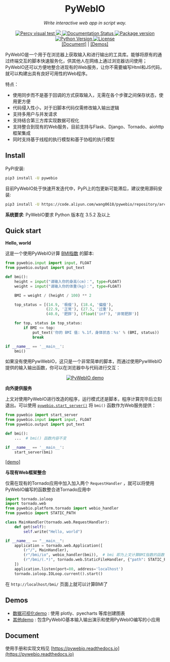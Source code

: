 <h1 align="center">PyWebIO</h1>
<p align="center">
    <em>Write interactive web app in script way.</em>
</p>
<p align="center">
    <a href="https://percy.io/pywebio/pywebio">
        <img src="https://percy.io/static/images/percy-badge.svg" alt="Percy visual test">
    </a>
    <a href="https://codecov.io/gh/wang0618/PyWebIO">
        <img src="https://codecov.io/gh/wang0618/PyWebIO/branch/dev/graph/badge.svg" />
    </a>
    <a href="https://pywebio.readthedocs.io/zh_CN/latest/?badge=latest">
        <img src="https://readthedocs.org/projects/pywebio/badge/?version=latest" alt="Documentation Status">
    </a>
    <a href="https://pypi.org/project/PyWebIO/">
        <img src="https://img.shields.io/pypi/v/pywebio?colorB=brightgreen" alt="Package version">
    </a>
    <a href="https://pypi.org/project/PyWebIO/">
        <img src="https://img.shields.io/pypi/pyversions/PyWebIO.svg?colorB=brightgreen" alt="Python Version">
    </a>
    <a href="https://github.com/wang0618/PyWebIO/blob/master/LICENSE">
        <img src="https://img.shields.io/github/license/wang0618/PyWebIO.svg" alt="License">
    </a>
    <br/>
    <a href="https://pywebio.readthedocs.io">[Document]</a> | <a href="http://pywebio-demos.wangweimin.site/">[Demos]</a>
</p>

PyWebIO是一个用于在浏览器上获取输入和进行输出的工具库。能够将原有的通过终端交互的脚本快速服务化，供其他人在网络上通过浏览器访问使用；
PyWebIO还可以方便地整合进现有的Web服务，让你不需要编写Html和JS代码，就可以构建出具有良好可用性的Web程序。

特点：

- 使用同步而不是基于回调的方式获取输入，无需在各个步骤之间保存状态，使用更方便
- 代码侵入性小，对于旧脚本代码仅需修改输入输出逻辑
- 支持多用户与并发请求
- 支持结合第三方库实现数据可视化
- 支持整合到现有的Web服务，目前支持与Flask、Django、Tornado、aiohttp框架集成
- 同时支持基于线程的执行模型和基于协程的执行模型


## Install

PyPi安装:

```bash
pip3 install -U pywebio
```

目前PyWebIO处于快速开发迭代中，PyPi上的包更新可能滞后，建议使用源码安装:

```bash
pip3 install -U https://code.aliyun.com/wang0618/pywebio/repository/archive.zip
```

**系统要求**: PyWebIO要求 Python 版本在 3.5.2 及以上

## Quick start

**Hello, world**

这是一个使用PyWebIO计算 [BMI指数](https://en.wikipedia.org/wiki/Body_mass_index>) 的脚本:

```python
from pywebio.input import input, FLOAT
from pywebio.output import put_text

def bmi():
    height = input("请输入你的身高(cm)：", type=FLOAT)
    weight = input("请输入你的体重(kg)：", type=FLOAT)

    BMI = weight / (height / 100) ** 2

    top_status = [(14.9, '极瘦'), (18.4, '偏瘦'),
                  (22.9, '正常'), (27.5, '过重'),
                  (40.0, '肥胖'), (float('inf'), '非常肥胖')]

    for top, status in top_status:
        if BMI <= top:
            put_text('你的 BMI 值: %.1f，身体状态：%s' % (BMI, status))
            break

if __name__ == '__main__':
    bmi()
```


如果没有使用PywWebIO，这只是一个非常简单的脚本，而通过使用PywWebIO提供的输入输出函数，你可以在浏览器中与代码进行交互：

<p align="center">
    <a href="https://pywebio.herokuapp.com/">
        <img src="https://raw.githubusercontent.com/wang0618/PyWebIO/master/docs/assets/demo.gif" alt="PyWebIO demo"/>
    </a>
</p>

**向外提供服务**

上文对使用PyWebIO进行改造的程序，运行模式还是脚本，程序计算完毕后立刻退出。可以使用 [`pywebio.start_server()`](https://pywebio.readthedocs.io/zh_CN/latest/platform.html#pywebio.platform.start_server) 将 `bmi()` 函数作为Web服务提供：

```python
from pywebio import start_server
from pywebio.input import input, FLOAT
from pywebio.output import put_text

def bmi():
    ...  # bmi() 函数内容不变

if __name__ == '__main__':
    start_server(bmi)
```
[[demo]](http://pywebio-demos.wangweimin.site/?pywebio_api=bmi)


**与现有Web框架整合**

仅需在现有的Tornado应用中加入加入两个 `RequestHandler` ，就可以将使用PyWebIO编写的函数整合进Tornado应用中

```python
import tornado.ioloop
import tornado.web
from pywebio.platform.tornado import webio_handler
from pywebio import STATIC_PATH

class MainHandler(tornado.web.RequestHandler):
    def get(self):
        self.write("Hello, world")

if __name__ == "__main__":
    application = tornado.web.Application([
        (r"/", MainHandler),
        (r"/bmi/io", webio_handler(bmi)),  # bmi 即为上文计算BMI指数的函数
        (r"/bmi/(.*)", tornado.web.StaticFileHandler, {"path": STATIC_PATH, 'default_filename': 'index.html'})
    ])
    application.listen(port=80, address='localhost')
    tornado.ioloop.IOLoop.current().start()
```

在 `http://localhost/bmi/` 页面上就可以计算BMI了

## Demos

 - [数据可视化demo](http://pywebio-charts.wangweimin.site/) : 使用 plotly、pyecharts 等库创建图表
 - [其他demo](http://pywebio-demos.wangweimin.site/) : 包含PyWebIO基本输入输出演示和使用PyWebIO编写的小应用

## Document

使用手册和实现文档见 [https://pywebio.readthedocs.io](https://pywebio.readthedocs.io)

